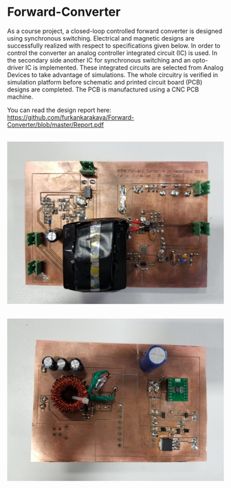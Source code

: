 # Forward-Converter

As a course project, a closed-loop controlled forward converter is designed using synchronous switching. Electrical and magnetic designs are successfully realized with respect to specifications given below. In order to control the converter an analog controller integrated circuit (IC) is used. In the secondary side another IC for synchronous switching and an opto-driver IC is implemented. These integrated circuits are selected from Analog Devices to take advantage of simulations. The whole circuitry is verified in simulation platform before schematic and printed circuit board (PCB) designs are completed. The PCB is manufactured using a CNC PCB machine.

You can read the design report here: https://github.com/furkankarakaya/Forward-Converter/blob/master/Report.pdf

</br>![](Top.jpeg?raw=true)

</br>![](Bottom.jpeg?raw=true)

